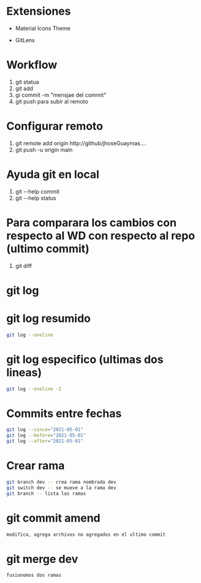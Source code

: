# Extensiones

* Material Icons Theme

* GitLens

# Workflow

1. git statua
2. git add <nombre de archivo>
3. gi commit -m "mensjae del commit"
4. git push para subir al remoto

# Configurar remoto

1. git remote add origin http://github/jhoseGuaymas....
2. git push -u origin main

# Ayuda git en local

1. git --help commit
2. git --help status

# Para comparara los cambios con respecto al WD con respecto al repo (ultimo commit)
1. git diff 

# git log

# git log resumido

```sh
git log --oneline
```
# git log especifico (ultimas dos lineas)

```sh
git log --oneline -2
```

# Commits entre fechas

```sh
git log --since="2021-05-01"
git log --before="2021-05-01"
git log --after="2021-05-01"
```

# Crear rama

```sh
git branch dev -- crea rama nombrada dev
git switch dev -- se mueve a la rama dev
git branch -- lista las ramas
```

# git commit amend

```sh
modifica, agrega archivos no agregados en el ultimo commit
```

# git merge dev
```sh
fusionomos dos ramas
```